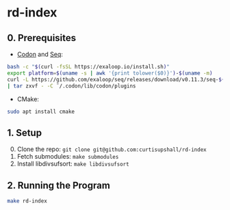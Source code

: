 # rd-index

## 0. Prerequisites
 - [Codon](https://docs.exaloop.io/codon/) and [Seq](https://docs.seq-lang.org/):

```bash
bash -c "$(curl -fsSL https://exaloop.io/install.sh)"
export platform=$(uname -s | awk '{print tolower($0)}')-$(uname -m)
curl -L https://github.com/exaloop/seq/releases/download/v0.11.3/seq-${platform}.tar.gz \
| tar zxvf - -C ˜/.codon/lib/codon/plugins
```

 - CMake:
 
```bash
sudo apt install cmake
```

## 1. Setup
 0. Clone the repo: `git clone git@github.com:curtisupshall/rd-index`
 1. Fetch submodules: `make submodules`
 2. Install libdivsufsort: `make libdivsufsort`

## 2. Running the Program
```bash
make rd-index
```
